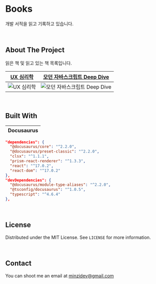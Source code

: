 # Books

개발 서적을 읽고 기록하고 있습니다.

<br />

## About The Project

읽은 책 및 읽고 있는 책 목록입니다.

|                     **[UX 심리학](https://mnxmnz-books.vercel.app/category/ux-심리학)**                      |                    **[모던 자바스크립트 Deep Dive](https://mnxmnz-books.vercel.app/category/모던-자바스크립트-deep-dive)**                     |
| :----------------------------------------------------------------------------------------------------------: | :--------------------------------------------------------------------------------------------------------------------------------------------: |
| ![UX 심리학](https://mnxmnz-books.vercel.app/assets/images/bottlenecks-d1877d28a726a9c725cbe75ff2546bc0.png) | ![모던 자바스크립트 Deep Dive](https://mnxmnz-books.vercel.app/assets/images/modern-javascript-deep-dive-ea293051e5f3b56a7c024217862f6782.png) |

<br />

## Built With

| Docusaurus |
| :--------: |

```json
"dependencies": {
  "@docusaurus/core": "^2.2.0",
  "@docusaurus/preset-classic": "^2.2.0",
  "clsx": "^1.1.1",
  "prism-react-renderer": "^1.3.3",
  "react": "^17.0.2",
  "react-dom": "^17.0.2"
},
"devDependencies": {
  "@docusaurus/module-type-aliases": "^2.2.0",
  "@tsconfig/docusaurus": "^1.0.5",
  "typescript": "^4.6.4"
},
```

<br />

## License

Distributed under the MIT License. See `LICENSE` for more information.

<br />

## Contact

You can shoot me an email at <a href="mailto:minzidev@gmail.com">minzidev@gmail.com</a>

